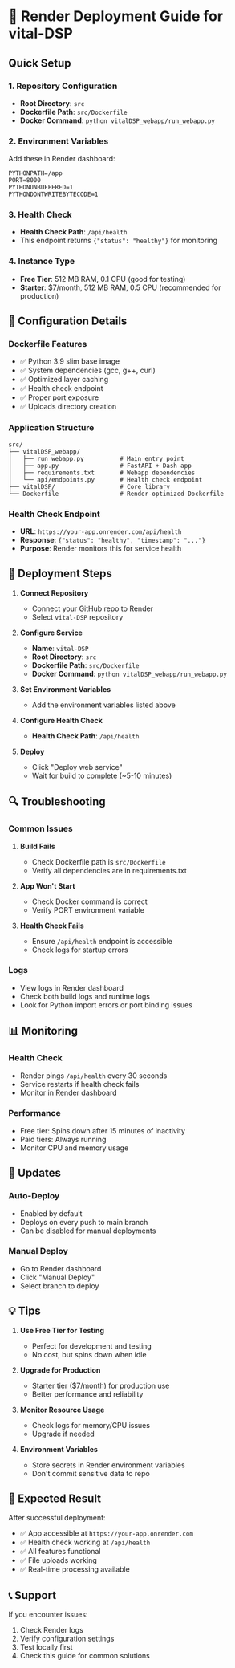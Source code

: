 # 🚀 Render Deployment Guide for vital-DSP

## Quick Setup

### 1. **Repository Configuration**
- **Root Directory**: `src`
- **Dockerfile Path**: `src/Dockerfile`
- **Docker Command**: `python vitalDSP_webapp/run_webapp.py`

### 2. **Environment Variables**
Add these in Render dashboard:
```
PYTHONPATH=/app
PORT=8000
PYTHONUNBUFFERED=1
PYTHONDONTWRITEBYTECODE=1
```

### 3. **Health Check**
- **Health Check Path**: `/api/health`
- This endpoint returns `{"status": "healthy"}` for monitoring

### 4. **Instance Type**
- **Free Tier**: 512 MB RAM, 0.1 CPU (good for testing)
- **Starter**: $7/month, 512 MB RAM, 0.5 CPU (recommended for production)

## 🔧 Configuration Details

### Dockerfile Features
- ✅ Python 3.9 slim base image
- ✅ System dependencies (gcc, g++, curl)
- ✅ Optimized layer caching
- ✅ Health check endpoint
- ✅ Proper port exposure
- ✅ Uploads directory creation

### Application Structure
```
src/
├── vitalDSP_webapp/
│   ├── run_webapp.py          # Main entry point
│   ├── app.py                 # FastAPI + Dash app
│   ├── requirements.txt       # Webapp dependencies
│   └── api/endpoints.py       # Health check endpoint
├── vitalDSP/                  # Core library
└── Dockerfile                 # Render-optimized Dockerfile
```

### Health Check Endpoint
- **URL**: `https://your-app.onrender.com/api/health`
- **Response**: `{"status": "healthy", "timestamp": "..."}`
- **Purpose**: Render monitors this for service health

## 🚀 Deployment Steps

1. **Connect Repository**
   - Connect your GitHub repo to Render
   - Select `vital-DSP` repository

2. **Configure Service**
   - **Name**: `vital-DSP`
   - **Root Directory**: `src`
   - **Dockerfile Path**: `src/Dockerfile`
   - **Docker Command**: `python vitalDSP_webapp/run_webapp.py`

3. **Set Environment Variables**
   - Add the environment variables listed above

4. **Configure Health Check**
   - **Health Check Path**: `/api/health`

5. **Deploy**
   - Click "Deploy web service"
   - Wait for build to complete (~5-10 minutes)

## 🔍 Troubleshooting

### Common Issues

1. **Build Fails**
   - Check Dockerfile path is `src/Dockerfile`
   - Verify all dependencies are in requirements.txt

2. **App Won't Start**
   - Check Docker command is correct
   - Verify PORT environment variable

3. **Health Check Fails**
   - Ensure `/api/health` endpoint is accessible
   - Check logs for startup errors

### Logs
- View logs in Render dashboard
- Check both build logs and runtime logs
- Look for Python import errors or port binding issues

## 📊 Monitoring

### Health Check
- Render pings `/api/health` every 30 seconds
- Service restarts if health check fails
- Monitor in Render dashboard

### Performance
- Free tier: Spins down after 15 minutes of inactivity
- Paid tiers: Always running
- Monitor CPU and memory usage

## 🔄 Updates

### Auto-Deploy
- Enabled by default
- Deploys on every push to main branch
- Can be disabled for manual deployments

### Manual Deploy
- Go to Render dashboard
- Click "Manual Deploy"
- Select branch to deploy

## 💡 Tips

1. **Use Free Tier for Testing**
   - Perfect for development and testing
   - No cost, but spins down when idle

2. **Upgrade for Production**
   - Starter tier ($7/month) for production use
   - Better performance and reliability

3. **Monitor Resource Usage**
   - Check logs for memory/CPU issues
   - Upgrade if needed

4. **Environment Variables**
   - Store secrets in Render environment variables
   - Don't commit sensitive data to repo

## 🎯 Expected Result

After successful deployment:
- ✅ App accessible at `https://your-app.onrender.com`
- ✅ Health check working at `/api/health`
- ✅ All features functional
- ✅ File uploads working
- ✅ Real-time processing available

## 📞 Support

If you encounter issues:
1. Check Render logs
2. Verify configuration settings
3. Test locally first
4. Check this guide for common solutions